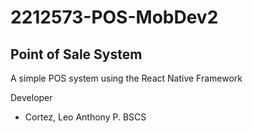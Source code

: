# 2212573-POS-MobDev2

## Point of Sale System
A simple POS system using the React Native Framework

Developer

 - Cortez, Leo Anthony P. BSCS
